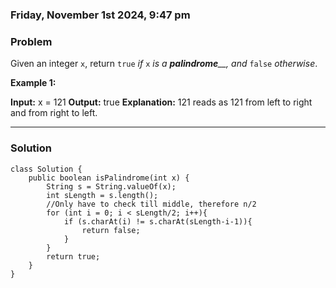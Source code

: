 ### Friday, November 1st 2024, 9:47 pm

### Problem
Given an integer `x`, return `true` _if_ `x` _is a_ _**palindrome**__, and_ `false` _otherwise_.

**Example 1:**

**Input:** x = 121
**Output:** true
**Explanation:** 121 reads as 121 from left to right and from right to left.

---
### Solution
```
class Solution {
    public boolean isPalindrome(int x) {
        String s = String.valueOf(x);
        int sLength = s.length();
        //Only have to check till middle, therefore n/2
        for (int i = 0; i < sLength/2; i++){
            if (s.charAt(i) != s.charAt(sLength-i-1)){
                return false;
            }
        }
        return true;
    }
}
```


